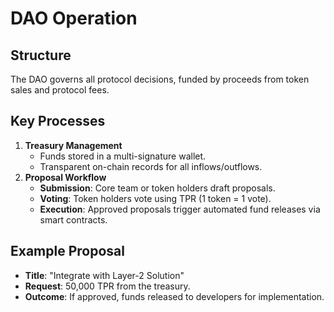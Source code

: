 # DAO Operation

## Structure

The DAO governs all protocol decisions, funded by proceeds from token sales and protocol fees.

## Key Processes

1. **Treasury Management**
   * Funds stored in a multi-signature wallet.
   * Transparent on-chain records for all inflows/outflows.
2. **Proposal Workflow**
   * **Submission**: Core team or token holders draft proposals.
   * **Voting**: Token holders vote using TPR (1 token = 1 vote).
   * **Execution**: Approved proposals trigger automated fund releases via smart contracts.

## Example Proposal

* **Title**: "Integrate with Layer-2 Solution"
* **Request**: 50,000 TPR from the treasury.
* **Outcome**: If approved, funds released to developers for implementation.
